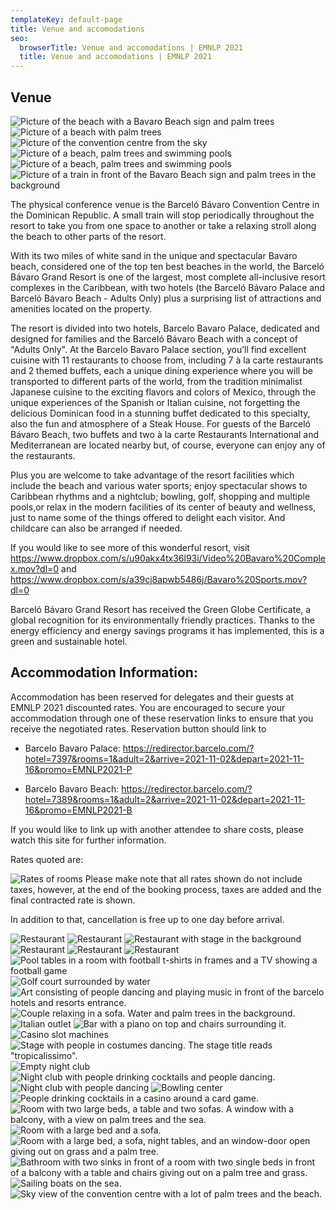 ```yaml
---
templateKey: default-page
title: Venue and accomodations
seo:
  browserTitle: Venue and accomodations | EMNLP 2021
  title: Venue and accomodations | EMNLP 2021
---
```


## Venue
![Picture of the beach with a Bavaro Beach sign and palm trees](/img/BBAVGR_EXT_07.jpg)
![Picture of a beach with palm trees](/img/BBAVGR_RRSS_54.jpg)
![Picture of the convention centre from the sky](/img/BBAVGR_VIEW_41.jpg)
![Picture of a beach, palm trees and swimming pools](/img/BBAVGR_VIEW_42.jpg)
![Picture of a beach, palm trees and swimming pools](/img/BBAVGR_VIEW_46.jpg)
![Picture of a train in front of the Bavaro Beach sign and palm trees in the background](/img/BBAVP_EXT_04_low.jpg)

The physical conference venue is the Barceló Bávaro Convention Centre in the Dominican Republic. A small train will stop periodically throughout the resort to take you from one space to another or take a relaxing stroll along the beach to other parts of the resort.

With its two miles of white sand in the unique and spectacular Bavaro beach, considered one of the top ten best beaches in the world, the Barceló Bávaro Grand Resort is one of the largest, most complete all-inclusive resort complexes in the Caribbean, with two hotels (the Barceló Bávaro Palace and Barceló Bávaro Beach - Adults Only) plus a surprising list of attractions and amenities located on the property.
 
 
The resort is divided into two hotels, Barcelo Bavaro Palace, dedicated and designed for families and the Barceló Bávaro Beach with a concept of "Adults Only". At the Barcelo Bavaro Palace section, you’ll find excellent cuisine with 11 restaurants to choose from, including 7 à la carte restaurants and 2 themed buffets, each a unique dining experience where you will be transported to different parts of the world, from the tradition minimalist Japanese cuisine to the exciting flavors and colors of Mexico, through the unique experiences of the Spanish or Italian cuisine, not forgetting the delicious Dominican food in a stunning buffet dedicated to this specialty, also the fun and atmosphere of a Steak House. For guests of the Barceló Bávaro Beach, two buffets and two à la carte Restaurants International and Mediterranean are located nearby but, of course, everyone can enjoy any of the restaurants.
 
Plus you are welcome to take advantage of the resort facilities which include the beach and various water sports; enjoy spectacular shows to Caribbean rhythms and a nightclub; bowling, golf, shopping and multiple pools,or relax in the modern facilities of its center of beauty and wellness,  just to name some of the things offered to delight each visitor.  And childcare can also be arranged if needed.

If you would like to see more of this wonderful resort, visit <https://www.dropbox.com/s/u90akx4tx36l93i/Video%20Bavaro%20Complex.mov?dl=0> and <https://www.dropbox.com/s/a39cj8apwb5486j/Bavaro%20Sports.mov?dl=0>

Barceló Bávaro Grand Resort has received the Green Globe Certificate, a global recognition for its environmentally friendly practices. Thanks to the energy efficiency and energy savings programs it has implemented, this is a green and sustainable hotel. 

## Accommodation Information:
Accommodation has been reserved for delegates and their guests at EMNLP 2021 discounted rates. You are encouraged to secure your accommodation through one of these reservation links to ensure that you receive the negotiated rates.  Reservation button should link to

* Barcelo Bavaro Palace:
<https://redirector.barcelo.com/?hotel=7397&rooms=1&adult=2&arrive=2021-11-02&depart=2021-11-16&promo=EMNLP2021-P>
 
* Barcelo Bavaro Beach:
<https://redirector.barcelo.com/?hotel=7389&rooms=1&adult=2&arrive=2021-11-02&depart=2021-11-16&promo=EMNLP2021-B>
 
If you would like to link up with another attendee to share costs, please watch this site for further information.

Rates quoted are:

<!-- TODO: I need to get a proper alt for this-->
![Rates of rooms](/img/rates.jpg)
Please make note that all rates shown do not include taxes, however, at the end of the booking process, taxes are added and the final contracted rate is shown. 
 
In addition to that, cancellation is free up to one day before arrival.

![Restaurant](/img/BBAVP_GAST_108_med.jpg)
![Restaurant](/img/BBAVP_GAST_112_med.jpg)
![Restaurant with stage in the background](/img/BBAVP_GAST_116_med.jpg)
![Restaurant](/img/BBAVP_GAST_123_med.jpg)
![Restaurant](/img/BBAVP_GAST_127_med.jpg)
![Restaurant](/img/BBAVP_GAST_85_med.jpg)
![Pool tables in a room with football t-shirts in frames and a TV showing a football game](/img/BBAVP_GAST_95_med.jpg)
![Golf court surrounded by water](/img/BBAVP_GOLF_48_med.jpg)
![Art consisting of people dancing and playing music in front of the barcelo hotels and resorts entrance.](/img/BBAVP_INT_100_med.jpg)
![Couple relaxing in a sofa. Water and palm trees in the background.](/img/BBAVP_INT_59_med.jpg)
![Italian outlet](/img/BBAVP_INT_73.jpg)
![Bar with a piano on top and chairs surrounding it.](/img/BBAVP_INT_90_med.jpg)
![Casino slot machines](/img/BBAVP_LIFE_107_low.jpg)
![Stage with people in costumes dancing. The stage title reads "tropicalissimo".](/img/BBAVP_LIFE_113_med.jpg)
![Empty night club](/img/BBAVP_LIFE_22_med.jpg)
![Night club with people drinking cocktails and people dancing.](/img/BBAVP_LIFE_38.jpg)
![Night club with people dancing](/img/BBAVP_LIFE_39.jpg)
![Bowling center](/img/BBAVP_LIFE_55_med.jpg)
![People drinking cocktails in a casino around a card game.](/img/BBAVP_LIFE_95_low.jpg)
![Room with two large beds, a table and two sofas. A window with a balcony, with a view on palm trees and the sea.](/img/BBAVP_ROOM_142_med.jpg)
![Room with a large bed and a sofa.](/img/BBAVP_ROOM_147_low.jpg)
![Room with a large bed, a sofa, night tables, and an window-door open giving out on grass and a palm tree.](/img/BBAVP_ROOM_149_med.jpg)
![Bathroom with two sinks in front of a room with two single beds in front of a balcony with a table and chairs giving out on a palm tree and grass.](/img/BBAVP_ROOM_152_med.jpg)
![Sailing boats on the sea.](/img/BBAVP_SPO_22.jpg)
![Sky view of the convention centre with a lot of palm trees and the beach.](/img/BBAVP_VIEW_52_low.jpg)
